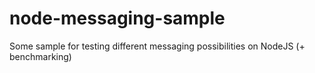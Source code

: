 # node-messaging-sample
Some sample for testing different messaging possibilities on NodeJS (+ benchmarking)
